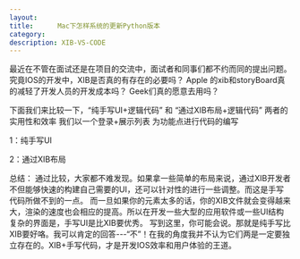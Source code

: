 ```yaml
---
layout:     
title:      Mac下怎样系统的更新Python版本
category:
description: XIB-VS-CODE
---
```

最近在不管在面试还是在项目的交流中，面试者和同事们都不约而同的提出问题。
究竟IOS的开发中，XIB是否真的有存在的必要吗？
Apple 的xib和storyBoard真的减轻了开发人员的开发成本吗？
Geek们真的愿意去用吗？

下面我们来比较一下，“纯手写UI+逻辑代码” 和 “通过XIB布局+逻辑代码” 两者的实用性和效率
我们以一个登录+展示列表 为功能点进行代码的编写

1：纯手写UI


2：通过XIB布局



总结：
通过比较，大家都不难发现。如果拿一些简单的布局来说，通过XIB开发者不但能够快速的构建自己需要的UI，还可以针对性的进行一些调整。而这是手写代码所做不到的一点。
而一旦如果你的元素太多的话，你的XIB文件就会变得越来大，渲染的速度也会相应的提高。所以在开发一些大型的应用软件或一些UI结构复杂的界面是，手写UI是比XIB要优秀。
写到这里，你可能会说。那就是纯手写比XIB要好咯。我可以肯定的回答---“不”！在我的角度我并不认为它们两是一定要独立存在的。XIB+手写代码，才是开发IOS效率和用户体验的王道。

